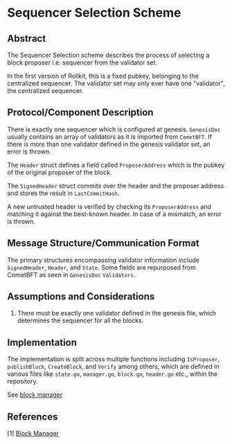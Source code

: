 # Sequencer Selection Scheme

## Abstract

The Sequencer Selection scheme describes the process of selecting a block proposer i.e. sequencer from the validator set.

In the first version of Rollkit, this is a fixed pubkey, belonging to the centralized sequencer. The validator set may only ever have one "validator", the centralized sequencer.

## Protocol/Component Description

There is exactly one sequencer which is configured at genesis. `GenesisDoc` usually contains an array of validators as it is imported from `CometBFT`. If there is more than one validator defined
in the genesis validator set, an error is thrown.

The `Header` struct defines a field called `ProposerAddress` which is the pubkey of the original proposer of the block.

The `SignedHeader` struct commits over the header and the proposer address and stores the result in `LastCommitHash`.

A new untrusted header is verified by checking its `ProposerAddress` and matching it against the best-known header. In case of a mismatch, an error is thrown.

## Message Structure/Communication Format

The primary structures encompassing validator information include `SignedHeader`, `Header`, and `State`. Some fields are repurposed from CometBFT as seen in `GenesisDoc` `Validators`.

## Assumptions and Considerations

1. There must be exactly one validator defined in the genesis file, which determines the sequencer for all the blocks.

## Implementation

The implementation is split across multiple functions including `IsProposer`, `publishBlock`, `CreateBlock`, and `Verify` among others, which are defined in various files like `state.go`, `manager.go`, `block.go`, `header.go` etc., within the repository.

See [block manager]

## References

[1] [Block Manager][block manager]

[block manager]: https://github.com/rollkit/rollkit/blob/v0.11.x/block/block-manager.md
